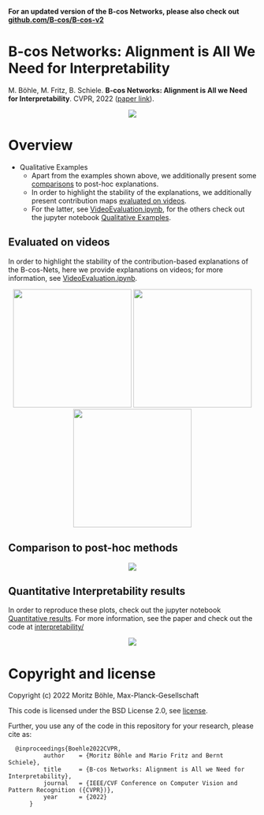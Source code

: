**For an updated version of the B-cos Networks, please also check out [github.com/B-cos/B-cos-v2](https://github.com/B-cos/B-cos-v2)**


# B-cos Networks: Alignment is All We Need for Interpretability

M. Böhle, M. Fritz, B. Schiele. **B-cos Networks: Alignment is All we Need for Interpretability**. CVPR, 2022 ([paper link](https://openaccess.thecvf.com/content/CVPR2022/html/Bohle_B-Cos_Networks_Alignment_Is_All_We_Need_for_Interpretability_CVPR_2022_paper.html)). 
<div style="displaystyle=block;align=center;"><p align="center" >
  <img src="docs/media/example_figure.png"/>
  </p>
</div>

# Overview

* Qualitative Examples
  - Apart from the examples shown above, we additionally present some [comparisons](#comparison-to-post-hoc-methods) to post-hoc explanations.
  - In order to highlight the stability of the explanations, we additionally present contribution maps [evaluated on videos](#evaluated-on-videos).
  - For the latter, see [VideoEvaluation.ipynb](VideoEvaluation.ipynb),
    for the others check out the jupyter notebook [Qualitative Examples](Qualitative%20Examples.ipynb).


## Evaluated on videos
In order to highlight the stability of the contribution-based explanations of 
the B-cos-Nets, here we provide explanations on videos; for more information, see [VideoEvaluation.ipynb](VideoEvaluation.ipynb).
<div style="displaystyle=block;align=center"><p align="center">
  <img width="240px" height="auto"  src="docs/media/gifs/lorikeet.gif?raw=true"/>
  <img width="240px" height="auto" src="docs/media/gifs/drake.gif?raw=true"/>
  <img width="240px" height="auto" src="docs/media/gifs/zebra.gif?raw=true"/>
</p></div>



## Comparison to post-hoc methods
<div style="displaystyle=block;align=center;"><p align="center" >
  <img src="docs/media/comparisons.png"/>
  </p>
</div>



## Quantitative Interpretability results
In order to reproduce these plots, check out the jupyter notebook
[Quantitative results](Quantitative%20results.ipynb). For more information, see the paper and check out the code at [interpretability/](interpretability/)

<div style="displaystyle=block;align=center;"><p align="center" >
  <img src="docs/media/localisation.png"/>
  </p>
</div>



# Copyright and license
Copyright (c) 2022 Moritz Böhle, Max-Planck-Gesellschaft

This code is licensed under the BSD License 2.0, see [license](LICENSE).

Further, you use any of the code in this repository for your research, please cite as:
```
  @inproceedings{Boehle2022CVPR,
          author    = {Moritz Böhle and Mario Fritz and Bernt Schiele},
          title     = {B-cos Networks: Alignment is All we Need for Interpretability},
          journal   = {IEEE/CVF Conference on Computer Vision and Pattern Recognition ({CVPR})},
          year      = {2022}
      }
```

